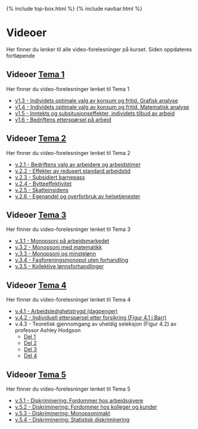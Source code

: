 
{% include top-box.html %} <!-- Kode for å inkludere boksen på toppen av siden. Se _config.yml for å gjøre endringer. -->
{% include navbar.html %} <!-- Kode for navigasjonsmeny. Se navbar.html for å gjøre endringer. -->
<!-- Gjør endringer under her -->

# Videoer
Her finner du lenker til alle video-forelesninger på kurset. Siden oppdateres fortløpende

## Videoer [Tema 1](tema1.md)<a name="v_t1"></a>
Her finner du video-forelesninger lenket til Tema 1
* [v1.3 - Individets optimale valg av konsum og fritid. Grafisk analyse](https://youtu.be/nqe0E1qLSmI)
* [v1.4 - Individets optimale valg av konsum og fritid. Matematisk analyse](https://youtu.be/8oLRvFDe88c)
* [v1.5 - Inntekts og subsitusjonseffekter, individets tilbud av arbeid](https://youtu.be/phJHHZUhcUk)
* [v1.6 - Bedriftens etterspørsel på arbeid](https://youtu.be/JudCGgybOZU)

## Videoer [Tema 2](Tema2.md)<a name="v_t2"></a>
Her finner du video-forelesninger lenket til Tema 2
* [v.2.1 - Bedriftens valg av arbeidere og arbeidstimer](https://youtu.be/BSHxDzhnISg)
* [v.2.2 - Effekter av redusert standard arbeidstid](https://youtu.be/uVQ0fRR7LhA)
* [v.2.3 - Subsidiert barnepass](https://youtu.be/QiadrXoINz4)
* [v.2.4 - Bytteeffektivitet](https://uit.cloud.panopto.eu/Panopto/Pages/Viewer.aspx?id=a93ae20e-e503-4efc-9ee3-aef600e3f9be)
* [v.2.5 - Skatteinsidens](https://uit.cloud.panopto.eu/Panopto/Pages/Viewer.aspx?id=9750c2d9-7d3f-4928-b662-aef600ebf013)
* [v.2.6 - Egenandel og overforbruk av helsetjenester](https://uit.cloud.panopto.eu/Panopto/Pages/Viewer.aspx?id=b782e535-0245-4a31-82cc-af4000efdd91)


## Videoer [Tema 3](tema3.md)<a name="v_t3"></a>
Her finner du video-forelesninger lenket til Tema 3
* [v.3.1 - Monopsoni på arbeidsmarkedet](https://youtu.be/I3l3wnAVugs)
* [v.3.2 - Monopsoni med matematikk](https://youtu.be/N392E_4pmEc)
* [v.3.3 - Monopsoni og minstelønn](https://youtu.be/RNvWEqEYPs4)
* [v.3.4 - Fagforeningsmonopol uten forhandling](https://youtu.be/8DlLYuSlUCE)
* [v.3.5 - Kollektive lønnsforhandlinger](https://youtu.be/ACNGSS2LO3o)


## Videoer [Tema 4](tema4.md)<a name="v_t4"></a>
Her finner du video-forelesninger lenket til Tema 4

* [v.4.1 - Arbeidsledighetstrygd (dagpenger)](https://youtu.be/PIK38cpDgOY)
* [v.4.2 - Individuell etterspørsel etter forsikring (Figur 4.1 i Barr)](https://uit.cloud.panopto.eu/Panopto/Pages/Viewer.aspx?id=8bd681e4-240d-495a-a351-aefa0088ddbb)
* v.4.3 - Teoretisk gjennomgang av uheldig seleksjon (Figur 4.2) av professor Ashley Hodgson
  * [Del 1](https://www.youtube.com/watch?v=surN9HrBppw)
  * [Del 2](https://www.youtube.com/watch?v=9RujVAT4Kl4)
  * [Del 3](https://www.youtube.com/watch?v=U7NWx2bU0-U)
  * [Del 4](https://www.youtube.com/watch?v=yjOqTHs0XAI)

## Videoer [Tema 5](tema5.md)<a name="v_t5"></a>
Her finner du video-forelesninger lenket til Tema 5
* [v.5.1 - Diskriminering: Fordommer hos arbeidsgivere](https://youtu.be/q8oKcs4NYeg)
* [v.5.2 - Diskriminering: Fordommer hos kolleger og kunder](https://youtu.be/1WODKQx3zJg)
* [v.5.3 - Diskriminering: Monopsonimakt](https://youtu.be/ncNni_7vU2o)
* [v.5.4 - Diskriminering: Statistisk diskriminering](https://youtu.be/OtBjx54IWcA)


